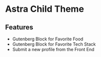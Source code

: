 # Astra Child Theme

## Features

* Gutenberg Block for Favorite Food
* Gutenberg Block for Favorite Tech Stack
* Submit a new profile from the Front End
